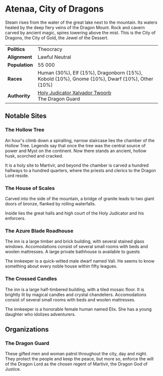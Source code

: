 # Atenaa, City of Dragons
Steam rises from the water of the great lake next to the mountain.  Its waters heated by the deep fiery veins of the Dragon Mount. Rock and cavern carved by ancient magic, spires towering above the mist.  This is the City of Dragons, the City of Gold, the Jewel of the Dessert.

|||
|:--------------|:--------------|
|**Politics**   | Theocracy     |
|**Alignment**  | Lawful Neutral|
|**Population** | 55 000        |
|**Races**      | Human (30%), Elf (15%), Dragonborn (15%), Kobold (10%), Gnome (10%), Dwarf (10%), Other (10%)|
|**Authority**  | [Holy Judicator Xalvador Twoorb](#XalvadorTwoorb)</br>The Dragon Guard|

## Notable Sites

### The Hollow Tree
An hour's climb down a spiralling, narrow staircase lies the chamber of the Hollow Tree.  Legends say that once the tree was the central source of power and Myst on the continent.  Now there stands an ancient, hollow husk, scorched and cracked.

It is a holy site to Martivir, and beyond the chamber is carved a hundred hallways to a hundred quarters, where the priests and clerics to the Dragon Lord reside.

### The House of Scales
Carved into the side of the mountain, a bridge of granite leads to two giant doors of bronze, flanked by rolling waterfalls.

Inside lies the great halls and high court of the Holy Judicator and his enforcers.

### The Azure Blade Roadhouse
The inn is a large timber and brick building, with several stained glass windows. Accomodations consist of several small rooms with beds and woolen mattresses. A large private bathhouse is available to guests

The innkeeper is a quick-witted male dwarf named Vali. He seems to know something about every noble house within fifty leagues.

### The Crossed Candles
The inn is a large half-timbered building, with a tiled mosaic floor. It is brightly lit by magical candles and crystal chandeliers. Accomodations consist of several small rooms with beds and woolen mattresses.

The innkeeper is a honorable female human named Elix. She has a young daughter who idolizes adventurers.

## Organizations

### The Dragon Guard
These gifted men and woman patrol throughout the city, day and night.  They protect the people and keep the peace, but more so, enforce the will of the Dragon Lord as the chosen regent of Martivir, the Dragon God of Justice.